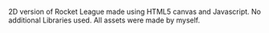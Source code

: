2D version of Rocket League made using HTML5 canvas and Javascript. No additional Libraries used. All 
assets were made by myself.
